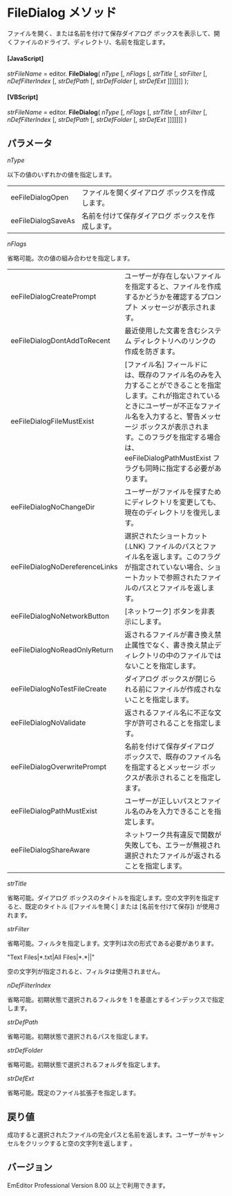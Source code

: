 # FileDialog メソッド

ファイルを開く、または名前を付けて保存ダイアログ ボックスを表示して、開くファイルのドライブ、ディレクトリ、名前を指定します。

#### \[JavaScript\]

_strFileName_ = editor. **FileDialog**( _nType_ \[, _nFlags_ \[, _strTitle_ \[, _strFilter_ \[, _nDefFilterIndex_ \[, _strDefPath_ \[, _strDefFolder_ \[, _strDefExt_ \]\]\]\]\]\]\] );

#### \[VBScript\]

_strFileName_ = editor. **FileDialog**( _nType_ \[, _nFlags_ \[, _strTitle_ \[, _strFilter_ \[, _nDefFilterIndex_ \[, _strDefPath_ \[, _strDefFolder_ \[, _strDefExt_ \]\]\]\]\]\]\] )

## パラメータ

_nType_

以下の値のいずれかの値を指定します。

|     |     |
| --- | --- |
| eeFileDialogOpen | ファイルを開くダイアログ ボックスを作成します。 |
| eeFileDialogSaveAs | 名前を付けて保存ダイアログ ボックスを作成します。 |

_nFlags_

省略可能。次の値の組み合わせを指定します。

|     |     |
| --- | --- |
| eeFileDialogCreatePrompt | ユーザーが存在しないファイルを指定すると、ファイルを作成するかどうかを確認するプロンプト メッセージが表示されます。 |
| eeFileDialogDontAddToRecent | 最近使用した文書を含むシステム ディレクトリへのリンクの作成を防ぎます。 |
| eeFileDialogFileMustExist | \[ファイル名\] フィールドには、既存のファイル名のみを入力することができることを指定します。これが指定されているときにユーザーが不正なファイル名を入力すると、警告メッセージ ボックスが表示されます。このフラグを指定する場合は、eeFileDialogPathMustExist フラグも同時に指定する必要があります。 |
| eeFileDialogNoChangeDir | ユーザーがファイルを探すためにディレクトリを変更しても、現在のディレクトリを復元します。 |
| eeFileDialogNoDereferenceLinks | 選択されたショートカット (.LNK) ファイルのパスとファイル名を返します。このフラグが指定されていない場合、ショートカットで参照されたファイルのパスとファイルを返します。 |
| eeFileDialogNoNetworkButton | \[ネットワーク\] ボタンを非表示にします。 |
| eeFileDialogNoReadOnlyReturn | 返されるファイルが書き換え禁止属性でなく、書き換え禁止ディレクトリの中のファイルではないことを指定します。 |
| eeFileDialogNoTestFileCreate | ダイアログ ボックスが閉じられる前にファイルが作成されないことを指定します。 |
| eeFileDialogNoValidate | 返されるファイル名に不正な文字が許可されることを指定します。 |
| eeFileDialogOverwritePrompt | 名前を付けて保存ダイアログ ボックスで、既存のファイル名を指定するとメッセージ ボックスが表示されることを指定します。 |
| eeFileDialogPathMustExist | ユーザーが正しいパスとファイル名のみを入力できることを指定します。 |
| eeFileDialogShareAware | ネットワーク共有違反で関数が失敗しても、エラーが無視され選択されたファイルが返されることを指定します。 |

_strTitle_

省略可能。ダイアログ ボックスのタイトルを指定します。空の文字列を指定すると、既定のタイトル (\[ファイルを開く\] または \[名前を付けて保存\]) が使用されます。

_strFilter_

省略可能。フィルタを指定します。文字列は次の形式である必要があります。

"Text Files\|\*.txt\|All Files\|\*.\*\|\|"

空の文字列が指定されると、フィルタは使用されません。

_nDefFilterIndex_

省略可能。初期状態で選択されるフィルタを 1 を基底とするインデックスで指定します。

_strDefPath_

省略可能。初期状態で選択されるパスを指定します。

_strDefFolder_

省略可能。初期状態で選択されるフォルダを指定します。

_strDefExt_

省略可能。既定のファイル拡張子を指定します。

## 戻り値

成功すると選択されたファイルの完全パスと名前を返します。ユーザーがキャンセルをクリックすると空の文字列を返します 。

## バージョン

EmEditor Professional Version 8.00 以上で利用できます。